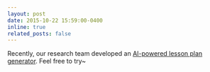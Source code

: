 ```yaml
---
layout: post
date: 2015-10-22 15:59:00-0400
inline: true
related_posts: false
---
```


Recently, our research team developed an <a href="https://arulessonplan.z19.web.core.windows.net" target="_blank">AI-powered lesson plan generator</a>. Feel free to try~
